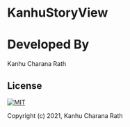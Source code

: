 # KanhuStoryView


# Developed By
Kanhu Charana Rath

## License
[![MIT](https://img.shields.io/cocoapods/l/AFNetworking.svg?style=style&label=License&maxAge=2592000)](../main/LICENSE.md)

Copyright (c) 2021, Kanhu Charana Rath
